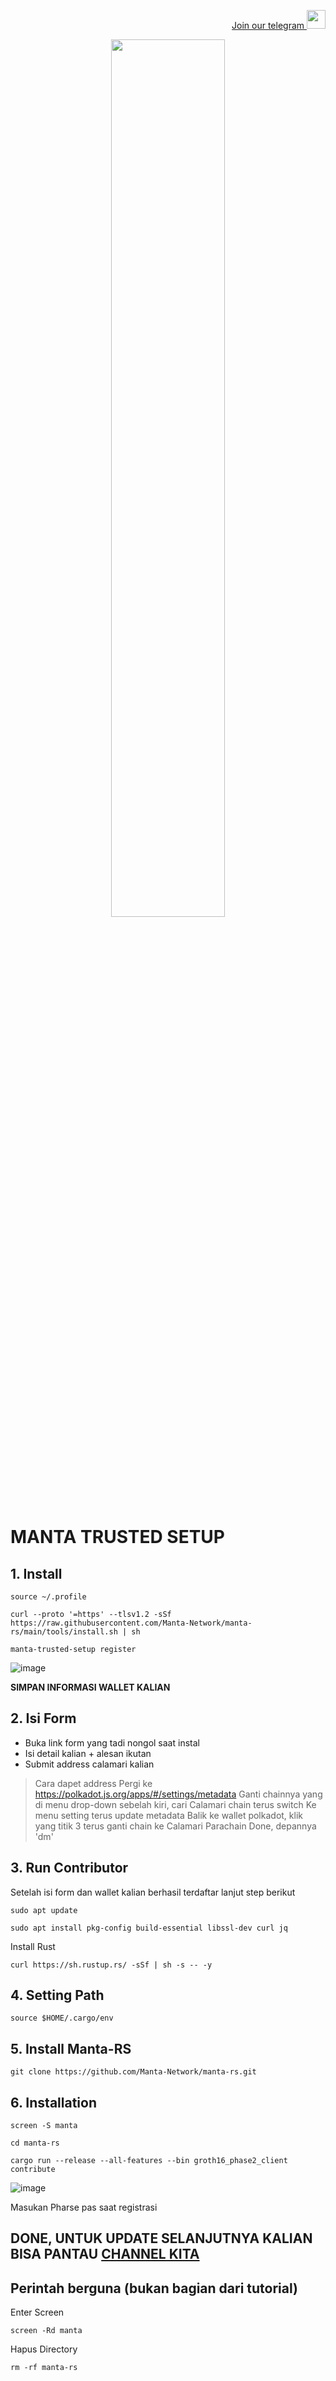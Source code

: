 
<p style="font-size:14px" align="right">
<a href="https://t.me/PemulungAirdropID" target="_blank">Join our telegram <img src="https://user-images.githubusercontent.com/72949170/194228482-0f875615-e155-4b12-8716-8111addd6cba.jpg" width="30"/></a>
</p>

<p align="center">
  <img width="60%" height="auto" src="https://user-images.githubusercontent.com/72949170/204498552-f289ce7c-2b59-4ff6-9442-99c4770af2eb.png">
</p>

# MANTA TRUSTED SETUP

## 1. Install 

```
source ~/.profile
```
```
curl --proto '=https' --tlsv1.2 -sSf https://raw.githubusercontent.com/Manta-Network/manta-rs/main/tools/install.sh | sh
```
```
manta-trusted-setup register
```

![image](https://user-images.githubusercontent.com/72949170/204499260-1e97c2d4-6d5c-4db5-8128-c734734777f9.png)

**SIMPAN INFORMASI WALLET KALIAN**

## 2. Isi Form
- Buka link form yang tadi nongol saat instal
- Isi detail kalian + alesan ikutan
- Submit address calamari kalian

> Cara dapet address
> Pergi ke https://polkadot.js.org/apps/#/settings/metadata
> Ganti chainnya yang di menu drop-down sebelah kiri, cari Calamari chain terus switch
> Ke menu setting terus update metadata
> Balik ke wallet polkadot, klik yang titik 3 terus ganti chain ke Calamari Parachain
> Done, depannya 'dm'

## 3. Run Contributor
Setelah isi form dan wallet kalian berhasil terdaftar lanjut step berikut

```
sudo apt update
```
```
sudo apt install pkg-config build-essential libssl-dev curl jq
```

Install Rust
```
curl https://sh.rustup.rs/ -sSf | sh -s -- -y
```
## 4. Setting Path
```
source $HOME/.cargo/env
```
## 5. Install Manta-RS
```
git clone https://github.com/Manta-Network/manta-rs.git
```

## 6. Installation
```
screen -S manta
```
```
cd manta-rs
```
```
cargo run --release --all-features --bin groth16_phase2_client contribute
```

![image](https://user-images.githubusercontent.com/72949170/204500861-5c729858-e331-4a6b-b18f-e91c6686cdee.png)

Masukan Pharse pas saat registrasi

## DONE, UNTUK UPDATE SELANJUTNYA KALIAN BISA PANTAU <a href="https://t.me/PemulungAirdropID" target="_blank">CHANNEL KITA </a>

## Perintah berguna (bukan bagian dari tutorial)

Enter Screen
```
screen -Rd manta
```

Hapus Directory
```
rm -rf manta-rs
```
